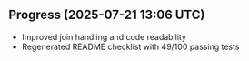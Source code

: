 ## Progress (2025-07-21 13:06 UTC)
- Improved join handling and code readability
- Regenerated README checklist with 49/100 passing tests
